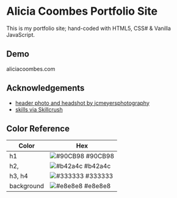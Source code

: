 
# Alicia Coombes Portfolio Site

This is my portfolio site; hand-coded with HTML5, CSS# & Vanilla JavaScript.

## Demo

aliciacoombes.com
  
## Acknowledgements

 - [header photo and headshot by jcmeyersphotography](https://www.instagram.com/jcmyersphoto/)
 - [skills via Skillcrush](https://www.skillcrush.com)

  ## Color Reference

| Color             | Hex                                                                |
| ----------------- | ------------------------------------------------------------------ |
| h1 | ![#90CB98](https://via.placeholder.com/10/90CB98?text=+) #90CB98 |
| h2,  | ![#b42a4c](https://via.placeholder.com/10/b42a4c?text=+) #b42a4c |
| h3, h4 | ![#333333](https://via.placeholder.com/10/333333?text=+) #333333 |
| background | ![#e8e8e8](https://via.placeholder.com/10/e8e8e8?text=+) #e8e8e8 |

